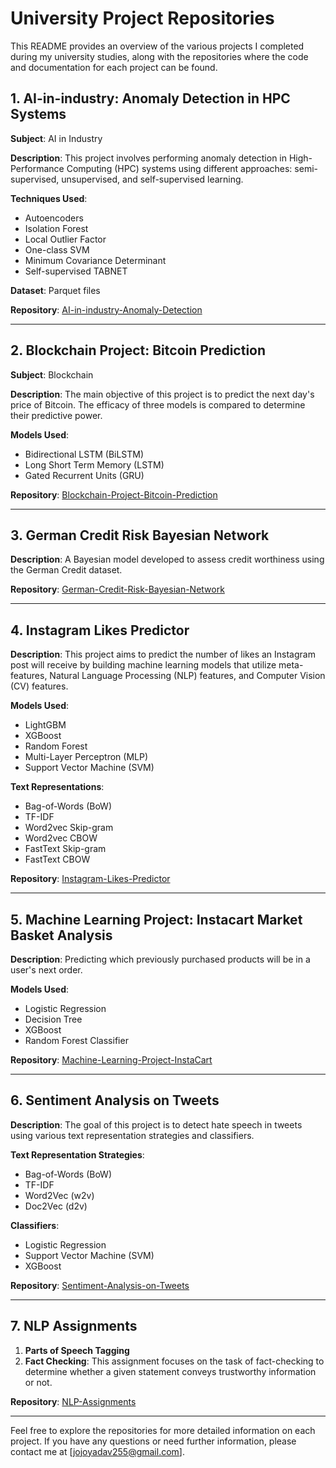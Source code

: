 # University Project Repositories

This README provides an overview of the various projects I completed during my university studies, along with the repositories where the code and documentation for each project can be found.

## 1. AI-in-industry: Anomaly Detection in HPC Systems

**Subject**: AI in Industry

**Description**: This project involves performing anomaly detection in High-Performance Computing (HPC) systems using different approaches: semi-supervised, unsupervised, and self-supervised learning.

**Techniques Used**:
- Autoencoders
- Isolation Forest
- Local Outlier Factor
- One-class SVM
- Minimum Covariance Determinant
- Self-supervised TABNET

**Dataset**: Parquet files

**Repository**: [AI-in-industry-Anomaly-Detection](https://github.com/jyotiyadav94/AcademicsProjects_Unibo/tree/main/Ai-in-industry)

---

## 2. Blockchain Project: Bitcoin Prediction

**Subject**: Blockchain

**Description**: The main objective of this project is to predict the next day's price of Bitcoin. The efficacy of three models is compared to determine their predictive power.

**Models Used**:
- Bidirectional LSTM (BiLSTM)
- Long Short Term Memory (LSTM)
- Gated Recurrent Units (GRU)

**Repository**: [Blockchain-Project-Bitcoin-Prediction](https://github.com/jyotiyadav94/AcademicsProjects_Unibo/tree/main/Blockchain-Project)

---

## 3. German Credit Risk Bayesian Network

**Description**: A Bayesian model developed to assess credit worthiness using the German Credit dataset.

**Repository**: [German-Credit-Risk-Bayesian-Network](https://github.com/jyotiyadav94/AcademicsProjects_Unibo/tree/main/German-Credit-Risk-Bayesian-Network-main)

---

## 4. Instagram Likes Predictor

**Description**: This project aims to predict the number of likes an Instagram post will receive by building machine learning models that utilize meta-features, Natural Language Processing (NLP) features, and Computer Vision (CV) features.

**Models Used**:
- LightGBM
- XGBoost
- Random Forest
- Multi-Layer Perceptron (MLP)
- Support Vector Machine (SVM)

**Text Representations**:
- Bag-of-Words (BoW)
- TF-IDF
- Word2vec Skip-gram
- Word2vec CBOW
- FastText Skip-gram
- FastText CBOW

**Repository**: [Instagram-Likes-Predictor](https://github.com/jyotiyadav94/AcademicsProjects_Unibo/tree/main/Instagram-likes-Predictor)

---

## 5. Machine Learning Project: Instacart Market Basket Analysis

**Description**: Predicting which previously purchased products will be in a user's next order.

**Models Used**:
- Logistic Regression
- Decision Tree
- XGBoost
- Random Forest Classifier

**Repository**: [Machine-Learning-Project-InstaCart](https://github.com/jyotiyadav94/AcademicsProjects_Unibo/tree/main/Machine-Learning-Project)

---

## 6. Sentiment Analysis on Tweets

**Description**: The goal of this project is to detect hate speech in tweets using various text representation strategies and classifiers.

**Text Representation Strategies**:
- Bag-of-Words (BoW)
- TF-IDF
- Word2Vec (w2v)
- Doc2Vec (d2v)

**Classifiers**:
- Logistic Regression
- Support Vector Machine (SVM)
- XGBoost

**Repository**: [Sentiment-Analysis-on-Tweets](https://github.com/jyotiyadav94/AcademicsProjects_Unibo/tree/main/Text-Mining-Project-main)

---

## 7. NLP Assignments

1. **Parts of Speech Tagging**
2. **Fact Checking**: This assignment focuses on the task of fact-checking to determine whether a given statement conveys trustworthy information or not.

**Repository**: [NLP-Assignments](https://github.com/jyotiyadav94/AcademicsProjects_Unibo/tree/main/NLP-assignments)

---

Feel free to explore the repositories for more detailed information on each project. If you have any questions or need further information, please contact me at [jojoyadav255@gmail.com].
